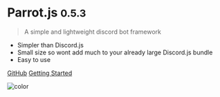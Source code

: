 # Parrot.js <small>0.5.3</small>

> A simple and lightweight discord bot framework

- Simpler than Discord.js
- Small size so wont add much to your already large Discord.js bundle
- Easy to use

[GitHub](https://github.com/PenguDevelopment/parrot.js)
[Getting Started](#parrotjs)

<!-- background color -->

![color](#3F3E3E)
